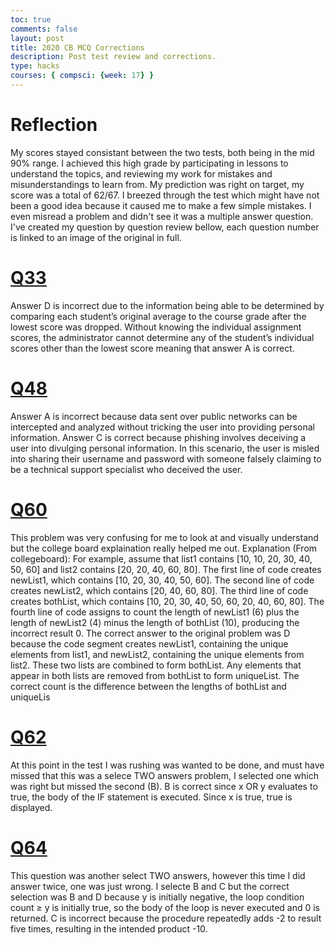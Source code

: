 ```yaml
---
toc: true
comments: false
layout: post
title: 2020 CB MCQ Corrections
description: Post test review and corrections.
type: hacks
courses: { compsci: {week: 17} }
---
```


# Reflection
My scores stayed consistant between the two tests, both being in the mid 90% range. I achieved this high grade by participating in lessons to understand the topics, and reviewing my work for mistakes and misunderstandings to learn from. My prediction was right on target, my score was a total of 62/67. I breezed through the test which might have not been a good idea because it caused me to make a few simple mistakes. I even misread a problem and didn't see it was a multiple answer question. I've created my question by question review bellow, each question number is linked to an image of the original in full.

# <a href="https://drive.google.com/file/d/1NN4uxdIHN3QHBD4KlgNWEbCAFI2VBbqO/view?usp=drive_link">Q33</a>

Answer D is incorrect due to the information being able to be determined by comparing each student’s original average to the course grade after the lowest score was dropped. Without knowing the individual assignment scores, the administrator cannot determine any of the student’s individual scores other than the lowest score meaning that answer A is correct.

# <a href="https://drive.google.com/file/d/1H4F8Toep1TsQ9vfxoJxOoTN8LQShq_k6/view?usp=drive_link">Q48</a>

Answer A is incorrect because data sent over public networks can be intercepted and analyzed without tricking the user into providing personal information. Answer C is correct because phishing involves deceiving a user into divulging personal information. In this scenario, the user is misled into sharing their username and password with someone falsely claiming to be a technical support specialist who deceived the user.

# <a href="https://drive.google.com/file/d/1fTJyCu7Xzy9uPUAubqP2JBUT7FCf5SLE/view?usp=drive_link">Q60</a>

This problem was very confusing for me to look at and visually understand but the college board explaination really helped me out. Explanation (From collegeboard): For example, assume that list1 contains [10, 10, 20, 30, 40, 50, 60] and list2 contains [20, 20, 40, 60, 80]. The first line of code creates newList1, which contains [10, 20, 30, 40, 50, 60]. The second line of code creates newList2, which contains [20, 40, 60, 80]. The third line of code creates bothList, which contains [10, 20, 30, 40, 50, 60, 20, 40, 60, 80]. The fourth line of code assigns to count the length of newList1 (6) plus the length of newList2 (4) minus the length of bothList (10), producing the incorrect result 0. The correct answer to the original problem was D because the code segment creates newList1, containing the unique elements from list1, and newList2, containing the unique elements from list2. These two lists are combined to form bothList. Any elements that appear in both lists are removed from bothList to form uniqueList. The correct count is the difference between the lengths of bothList and uniqueLis


# <a href="https://drive.google.com/file/d/19VYfWTbB0ioAChhhoScEQhHGJefRZ9ae/view?usp=drive_link">Q62</a>

At this point in the test I was rushing was wanted to be done, and must have missed that this was a selece TWO answers problem, I selected one which was right but missed the second (B). B is correct since x OR y evaluates to true, the body of the IF statement is executed. Since x is true, true is displayed.

# <a href="https://drive.google.com/file/d/1pjqzgVYkt6NJhi_wKsjcVbrVFGZPuH7B/view?usp=drive_link">Q64</a>

This question was another select TWO answers, however this time I did answer twice, one was just wrong. I selecte B and C but the correct selection was B and D because y is initially negative, the loop condition count ≥ y is initially true, so the body of the loop is never executed and 0 is returned. C is incorrect because the procedure repeatedly adds -2 to result five times, resulting in the intended product -10.